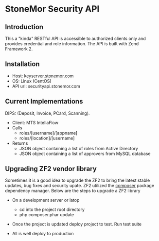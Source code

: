 StoneMor Security API
=======================

Introduction
------------
This a "kinda" RESTful API is accessible to authorized clients only and provides
credential and role information. The API is built with Zend
Framework 2.  

Installation
------------
 - Host:    keyserver.stonemor.com
 - OS:      Linux (CentOS)
 - API url: securityapi.stonemor.com

Current Implementations
-----------------------
DIPS: (Deposit, Invoice, PCard, Scanning).

 - Client: MTS IntellaFlow
 - Calls
    - roles/[username]/[appname]
    - roles/[location]/[username]
 - Returns
    - JSON object containing a list of roles from Active Directory
    - JSON object containing a list of approvers from MySQL database

Upgrading ZF2 vendor library
----------------------------
Sometimes it is a good idea to upgrade the ZF2 to bring the latest
stable updates, bug fixes and security upate.  ZF2 utilized the [composer](http://getcomposer.org)
package dependency manager.  Below are the steps to upgrade a ZF2
library

 - On a development server or latop
   - cd into the project root directory
   - php composer.phar update
 
 - Once the project is updated deploy project to test.  Run test suite
 - All is well deploy to production
